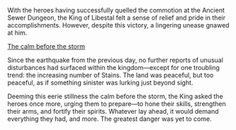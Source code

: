 <!-- title: King of Libestal -->
<!-- status: Alive -->

With the heroes having successfully quelled the commotion at the Ancient Sewer Dungeon, the King of Libestal felt a sense of relief and pride in their accomplishments. However, despite this victory, a lingering unease gnawed at him.

[The calm before the storm](#embed:https://www.youtube.com/live/1_dhGL0K5-k?feature=shared&t=6990)

Since the earthquake from the previous day, no further reports of unusual disturbances had surfaced within the kingdom—except for one troubling trend: the increasing number of Stains. The land was peaceful, but too peaceful, as if something sinister was lurking just beyond sight.

Deeming this eerie stillness the calm before the storm, the King asked the heroes once more, urging them to prepare—to hone their skills, strengthen their arms, and fortify their spirits. Whatever lay ahead, it would demand everything they had, and more. The greatest danger was yet to come.

